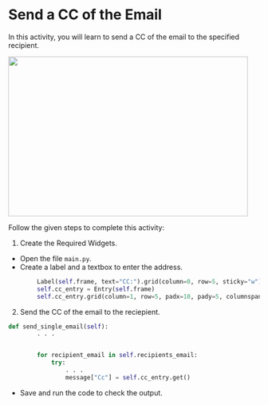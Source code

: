 Send a CC of the Email
==============




In this activity, you will learn to send a CC of the email to the specified recipient.




<img src= "https://media.slid.es/uploads/1525749/images/10932913/pasted-from-clipboard.png" width = "480" height = "320">


Follow the given steps to complete this activity:
1. Create the Required Widgets.
* Open the file `main.py`.
* Create a label and a textbox to enter the address.
~~~python
        Label(self.frame, text="CC:").grid(column=0, row=5, sticky="w")
        self.cc_entry = Entry(self.frame)
        self.cc_entry.grid(column=1, row=5, padx=10, pady=5, columnspan=2)
~~~
2. Send the CC of the email to the reciepient.
~~~python
def send_single_email(self):
        . . . 


        for recipient_email in self.recipients_email:
            try:
                . . .
                message["Cc"] = self.cc_entry.get()


~~~
* Save and run the code to check the output.
